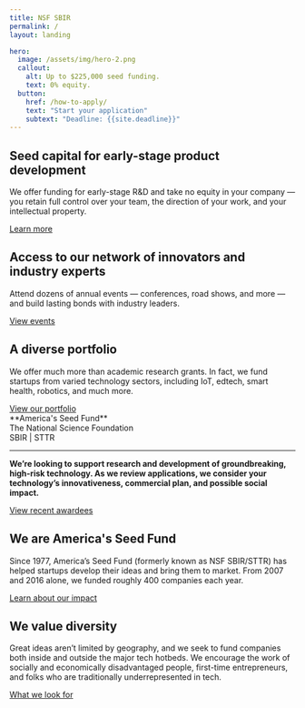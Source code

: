 ```yaml
---
title: NSF SBIR
permalink: /
layout: landing

hero:
  image: /assets/img/hero-2.png
  callout:
    alt: Up to $225,000 seed funding.
    text: 0% equity.
  button:
    href: /how-to-apply/
    text: "Start your application"
    subtext: "Deadline: {{site.deadline}}"
---
```



<section class="usa-section usa-content section-intro">
<div class="usa-grid">
<div class="usa-width-one-third" markdown="1">
<h2 class="text-medium">Seed capital for early-stage product development</h2>

We offer funding for early-stage R&D and take no equity in your company — you retain full control over your team, the direction of your work, and your intellectual property.

<a class="usa-button usa-button-primary button-arrow" href="#">
Learn more
</a>

</div>
<div class="usa-width-one-third" markdown="1">
<h2 class="text-medium">Access to our network of innovators and industry experts</h2>

Attend dozens of annual events — conferences, road shows, and more — and build lasting bonds with industry leaders.

<a class="usa-button usa-button-primary button-arrow" href="#">
View events
</a>

</div>
<div class="usa-width-one-third" markdown="1">
<h2 class="text-medium">A diverse portfolio</h2>

We offer much more than academic research grants. In fact, we fund startups from varied technology sectors, including IoT, edtech, smart health, robotics, and much more.

<a class="usa-button usa-button-primary button-arrow" href="#">
View our portfolio
</a>

</div>
</div>
</section>

<section class="usa-section usa-section-alt-bg usa-content section-goodfit">
<div class="usa-grid" markdown="1">
**America's Seed Fund**<br>
The National Science Foundation<br>
SBIR &#124; STTR

<div class="usa-width-two-thirds usa-grid-center usa-content" markdown="1">
<hr class="divider divider-left">
<p class="text-large"><strong>We’re looking to support research and development of groundbreaking, high-risk technology. As we review applications, we consider your technology’s innovativeness, commercial plan, and possible social impact.</strong></p>

<a class="usa-button usa-button-secondary usa-button-big button-arrow" href="#">
View recent awardees
</a>

</div>
</div>
</section>


<section class="usa-section usa-content section-about">
<div class="usa-grid">
<div class="usa-width-one-half" markdown="1">
<h2 class="text-large">We are America's Seed Fund</h2>

Since 1977, America’s Seed Fund (formerly known as NSF SBIR/STTR) has helped startups develop their ideas and bring them to market. From 2007 and 2016 alone, we funded roughly 400 companies each year.

<a class="usa-button usa-button-primary button-arrow" href="#">
Learn about our impact
</a>

</div>
<div class="usa-width-one-half" markdown="1">
<h2 class="text-large">We value diversity</h2>

Great ideas aren’t limited by geography, and we seek to fund companies both inside and outside the major tech hotbeds. We encourage the work of socially and economically disadvantaged people, first-time entrepreneurs, and folks who are traditionally underrepresented in tech.

<a class="usa-button usa-button-primary button-arrow" href="#">
What we look for
</a>

</div></div>
</section>
